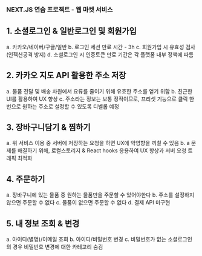 ### NEXT.JS 연습 프로젝트 - 웹 마켓 서비스

## 1. 소셜로그인 & 일반로그인 및 회원가입
a. 카카오/네이버/구글/일반
b. 로그인 세션 만료 시간 - 3h
c. 회원가입 시 유효성 검사 (인젝션공격 방지)
d. 소셜로그인 시 인증토큰 만료 기간은 각 플랫폼 내부 정책에 따름

## 2. 카카오 지도 API 활용한 주소 저장
a. 물품 전달 및 배송 차원에서 요류를 줄이기 위해 유효한 주소를 얻기 위함
b. 친근한 UI를 활용하여 UX 향상
c. 주소라는 정보는 보통 정적이므로, 프리셋 기능으로 클릭 한번으로 원하는 주소로 설정할 수 있도록 디벨롭 예정

## 3. 장바구니담기 & 찜하기
a. 위 서비스 이용 중 서버에 저장하는 요청을 하면 UX에 악영향을 끼칠 수 있음
b. a 문제를 해결하기 위해, 로컬스토리지 & React hooks 응용하여 UX 향상과 서버 요청 트래픽 최적화

## 4. 주문하기
a. 장바구니에 있는 물품 중 원하는 물품만을 주문할 수 있어야한다
b. 주소를 설정하지 않으면 주문할 수 없다
c. 물품이 없으면 주문할 수 없다
d. 결제 API 미구현

## 5. 내 정보 조회 & 변경
a. 아이디(별명)/이메일 조회
b. 아이디/비밀번호 변경
c. 비밀번호가 없는 소셜로그인의 경우 비밀번호 변경에 대한 카테고리 숨김
